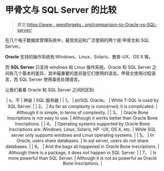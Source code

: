 # 甲骨文与 SQL Server 的比较

> 原文:[https://www . geesforgeks . org/comparison-to-Oracle-vs-SQL-server/](https://www.geeksforgeeks.org/comparisons-between-oracle-vs-sql-server/)

在几个电子数据库管理系统中，最受欢迎和广泛使用的两个是:甲骨文和 SQL Server。

**Oracle** 支持的操作系统有:Windows、Linux、Solaris、惠普-UX、OS X 等。

而 **SQL Server** 只支持 windows 和 Linux 操作系统。Oracle 和 SQL Server 之间有几个基本的差异，其中最重要的差异是它们使用的语言。甲骨文使用过程语言，而 SQL Server 使用事务处理语言。

让我们看看 Oracle 和 SQL Server 之间的区别:

<center>

| s。不 | 神谕 | SQL 服务器 |
| 1。 | pl/SQL Oracle。 | While T-SQL is used by SQL Server. |
| 2。 | As far as complexity is concerned, it is complicated. | Although it is simple, in terms of complexity. |
| 3。 | Oracle Bone Inscriptions is not easy to use. | Although it works better than Oracle Bone Inscriptions. |
| 4。 | Operating systems supported by Oracle Bone Inscriptions are: Windows, Linux, Solaris, HP -UX, OS X, etc. | While SQL server only supports windows and Linux operating systems. |
| 5。 | In Oracle, users share databases. | In sql server, users do not share databases. |
| 6。 | And the bags all happened in Oracle Bone Inscriptions. | Although there is a package, it does not happen in SQL Server. |
| 7。 | Is more powerful than SQL Server. | Although it is not as powerful as Oracle Bone Inscriptions. |

</center>